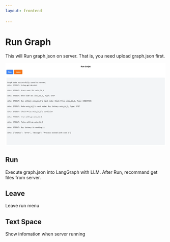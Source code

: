 ```yaml
---
layout: frontend

---
```


# Run Graph
This will Run graph.json on server.
That is, you need upload graph.json first.

![](./images/run_window.webp)

## Run
Execute graph.json into LangGraph with LLM.
After Run, recommand get files from server.

## Leave
Leave run menu

## Text Space
Show infomation when server running